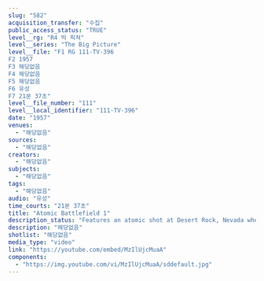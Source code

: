 ```yaml
---
slug: "582"
acquisition_transfer: "수집"
public_access_status: "TRUE"
level__rg: "R4 빅 픽쳐"
level__series: "The Big Picture"
level__file: "F1 RG 111-TV-396
F2 1957
F3 해당없음
F4 해당없음
F5 해당없음
F6 유성
F7 21분 37초"
level__file_number: "111"
level__local_identifier: "111-TV-396"
date: "1957"
venues: 
  - "해당없음"
sources: 
  - "해당없음"
creators: 
  - "해당없음"
subjects: 
  - "해당없음"
tags: 
  - "해당없음"
audio: "유성"
time_courts: "21분 37초"
title: "Atomic Battlefield 1"
description_status: "Features an atomic shot at Desert Rock, Nevada where an Army unit was actually employed in the field in conjunction with the detonation."
description: "해당없음"
shotlist: "해당없음"
media_type: "video"
link: "https://youtube.com/embed/MzIlUjcMuaA"
components: 
  - "https://img.youtube.com/vi/MzIlUjcMuaA/sddefault.jpg"
---
```

